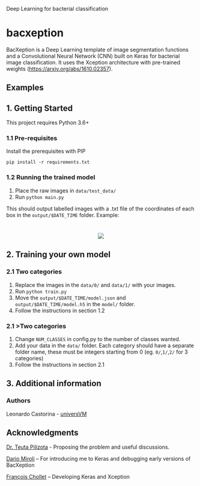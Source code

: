 Deep Learning for bacterial classification</h1>

# bacxeption

BacXeption is a Deep Learning template of image segmentation functions and a 
Convolutional Neural Network (CNN) built on Keras for bacterial image 
classification. It uses the Xception architecture with pre-trained weights (https://arxiv.org/abs/1610.02357). 
## Examples

## 1. Getting Started
This project requires Python 3.6+
### 1.1 Pre-requisites

Install the prerequisites with PIP
```
pip install -r requirements.txt
```

### 1.2 Running the trained model

1. Place the raw images in `data/test_data/`
2. Run `python main.py`

This should output labelled images with a .txt file of the coordinates of 
each box in the `output/$DATE_TIME` folder. Example: 

<h1 align="center"><img src="https://i.imgur.com/8cChQ8s.png"></h1>


## 2. Training your own model

### 2.1 Two categories
1. Replace the images in the `data/0/` and `data/1/` with your 
images. 
2. Run `python train.py`
3. Move the `output/$DATE_TIME/model.json` and `output/$DATE_TIME/model.h5` 
in the `model/` folder.
4. Follow the instructions in section 1.2 

### 2.1 >Two categories
1. Change `NUM_CLASSES` in config.py to the number of classes wanted. 
2. Add your data in the `data/` folder. Each category should have a separate
 folder name, these must be integers starting from 0 (eg. `0/`,`1/`,`2/` for
  3 categories) 
3. Follow the instructions in section 2.1

## 3. Additional information

### Authors
Leonardo Castorina - [universVM](https://github.com/universvm)

## Acknowledgments

[Dr. Teuta Pilizota](http://pilizotalab.bio.ed.ac.uk) - Proposing the 
problem and useful discussions. 

[Dario Miroli](https://github.com/DarioMiroli) – For introducing me to Keras
 and debugging early versions of BacXeption
 
[François Chollet](https://github.com/fchollet) – Developing Keras and 
Xception 

